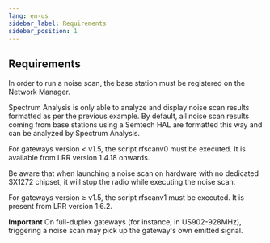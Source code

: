 ```yaml
---
lang: en-us
sidebar_label: Requirements
sidebar_position: 1
---
```


## Requirements

In order to run a noise scan, the base station must be registered
on the Network Manager.

Spectrum Analysis is only able to analyze and display noise scan results
formatted as per the previous example. By default, all noise scan
results coming from base stations using a Semtech HAL are formatted this
way and can be analyzed by Spectrum Analysis.

For gateways version \< v1.5, the script rfscanv0 must be executed. It
is available from LRR version 1.4.18 onwards.

Be aware that when launching a noise scan on hardware with no dedicated
SX1272 chipset, it will stop the radio while executing the noise scan.

For gateways version ≥ v1.5, the script rfscanv1 must be executed. It is
present from LRR version 1.6.2.

**Important** On full-duplex gateways (for instance, in US902-928MHz),
triggering a noise scan may pick up the gateway's own emitted signal.
